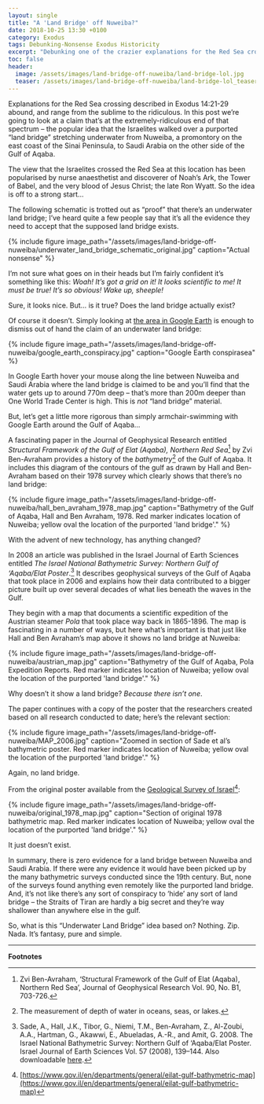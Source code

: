 ```yaml
---
layout: single
title: "A 'Land Bridge' off Nuweiba?"
date: 2018-10-25 13:30 +0100
category: Exodus
tags: Debunking-Nonsense Exodus Historicity
excerpt: "Debunking one of the crazier explanations for the Red Sea crossing."
toc: false
header:
  image: /assets/images/land-bridge-off-nuweiba/land-bridge-lol.jpg
  teaser: /assets/images/land-bridge-off-nuweiba/land-bridge-lol_teaser.png
---
```


Explanations for the Red Sea crossing described in Exodus 14:21-29 abound, and range from the sublime to the ridiculous. In this post we’re going to look at a claim that’s at the extremely-ridiculous end of that spectrum – the popular idea that the Israelites walked over a purported “land bridge” stretching underwater from Nuweiba, a promontory on the east coast of the Sinai Peninsula, to Saudi Arabia on the other side of the Gulf of Aqaba.

The view that the Israelites crossed the Red Sea at this location has been popularised by nurse anaesthetist and discoverer of Noah’s Ark, the Tower of Babel, and the very blood of Jesus Christ; the late Ron Wyatt. So the idea is off to a strong start…

The following schematic is trotted out as “proof” that there’s an underwater land bridge; I’ve heard quite a few people say that it’s all the evidence they need to accept that the supposed land bridge exists.

{% include figure image_path="/assets/images/land-bridge-off-nuweiba/underwater_land_bridge_schematic_original.jpg" caption="Actual nonsense" %}

I’m not sure what goes on in their heads but I’m fairly confident it’s something like this: _Woah! It’s got a grid on it! It looks scientific to me! It must be true! It’s so obvious! Wake up, sheeple!_

Sure, it looks nice. But… is it true? Does the land bridge actually exist?

Of course it doesn’t. Simply looking at [the area in Google Earth](https://earth.app.goo.gl/pJGdha) is enough to dismiss out of hand the claim of an underwater land bridge:

{% include figure image_path="/assets/images/land-bridge-off-nuweiba/google_earth_conspiracy.jpg" caption="Google Earth conspirasea" %}

In Google Earth hover your mouse along the line between Nuweiba and Saudi Arabia where the land bridge is claimed to be and you’ll find that the water gets up to around 770m deep – that’s more than 200m deeper than One World Trade Center is high. This is _not_ “land bridge” material.

But, let’s get a little more rigorous than simply armchair-swimming with Google Earth around the Gulf of Aqaba…

A fascinating paper in the Journal of Geophysical Research entitled _Structural Framework of the Gulf of Elat (Aqaba), Northern Red Sea_[^1] by Zvi Ben-Avraham provides a history of the _bathymetry_[^2] of the Gulf of Aqaba. It includes this diagram of the contours of the gulf as drawn by Hall and Ben-Avraham based on their 1978 survey which clearly shows that there’s no land bridge:

{% include figure image_path="/assets/images/land-bridge-off-nuweiba/hall_ben_avraham_1978_map.jpg" caption="Bathymetry of the Gulf of Aqaba, Hall and Ben Avraham, 1978. Red marker indicates location of Nuweiba; yellow oval the location of the purported 'land bridge'." %}

With the advent of new technology, has anything changed?

In 2008 an article was published in the Israel Journal of Earth Sciences entitled _The Israel National Bathymetric Survey: Northern Gulf of ‘Aqaba/Elat Poster_.[^3] It describes geophysical surveys of the Gulf of Aqaba that took place in 2006 and explains how their data contributed to a bigger picture built up over several decades of what lies beneath the waves in the Gulf.

They begin with a map that documents a scientific expedition of the Austrian steamer _Pola_ that took place way back in 1865-1896. The map is fascinating in a number of ways, but here what’s important is that just like Hall and Ben Avraham’s map above it shows no land bridge at Nuweiba:

{% include figure image_path="/assets/images/land-bridge-off-nuweiba/austrian_map.jpg" caption="Bathymetry of the Gulf of Aqaba, Pola Expedition Reports. Red marker indicates location of Nuweiba; yellow oval the location of the purported 'land bridge'." %}

Why doesn’t it show a land bridge? _Because there isn’t one_.

The paper continues with a copy of the poster that the researchers created based on all research conducted to date; here’s the relevant section:

{% include figure image_path="/assets/images/land-bridge-off-nuweiba/MAP_2006.jpg" caption="Zoomed in section of Sade et al’s bathymetric poster. Red marker indicates location of Nuweiba; yellow oval the location of the purported 'land bridge'." %}

Again, no land bridge.

From the original poster available from the [Geological Survey of Israel](https://www.gov.il/en/departments/general/eilat-gulf-bathymetric-map)[^4]:

{% include figure image_path="/assets/images/land-bridge-off-nuweiba/original_1978_map.jpg" caption="Section of original 1978 bathymetric map. Red marker indicates location of Nuweiba; yellow oval the location of the purported 'land bridge'." %}

It just doesn’t exist.

In summary, there is zero evidence for a land bridge between Nuweiba and Saudi Arabia. If there were any evidence it would have been picked up by the many bathymetric surveys conducted since the 19th century. But, none of the surveys found anything even remotely like the purported land bridge. And, it’s not like there’s any sort of conspiracy to ‘hide’ any sort of land bridge – the Straits of Tiran are hardly a big secret and they’re way shallower than anywhere else in the gulf.

So, what is this “Underwater Land Bridge” idea based on? Nothing. Zip. Nada. It’s fantasy, pure and simple.

---

**Footnotes**

[^1]: Zvi Ben-Avraham, ‘Structural Framework of the Gulf of Elat (Aqaba), Northern Red Sea’, Journal of Geophysical Research Vol. 90, No. B1, 703-726.
[^2]: The measurement of depth of water in oceans, seas, or lakes.
[^3]: Sade, A., Hall, J.K., Tibor, G., Niemi, T.M., Ben-Avraham, Z., Al-Zoubi, A.A., Hartman, G., Akawwi, E., Abueladas, A.-R., and Amit, G. 2008. The Israel National Bathymetric Survey: Northern Gulf of ‘Aqaba/Elat Poster. Israel Journal of Earth Sciences Vol. 57 (2008), 139–144. Also downloadable [here](https://www.academia.edu/4622979/The_Multinational_Bathymetric_Survey_Northern_Gulf_of_Aqaba_Elat_Poster).
[^4]: [https://www.gov.il/en/departments/general/eilat-gulf-bathymetric-map](https://www.gov.il/en/departments/general/eilat-gulf-bathymetric-map)
